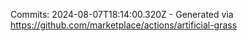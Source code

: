 Commits: 2024-08-07T18:14:00.320Z - Generated via https://github.com/marketplace/actions/artificial-grass
<br>
